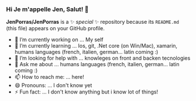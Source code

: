 ### Hi Je m'appelle Jen, Salut! 👋

**JenPorras/JenPorras** is a ✨ _special_ ✨ repository because its `README.md` (this file) appears on your GitHub profile.


- 🔭 I’m currently working on ... My self
- 🌱 I’m currently learning ... Ios, git, .Net core (on Win/Mac), xamarin, humans languages (french, italien, german... latin coming :) 
- 🤔 I’m looking for help with ... knowleges on front and backen tecnologies
- 💬 Ask me about ... humans languages (french, italien, german... latin coming :) 
- 📫 How to reach me: ... here!
- 😄 Pronouns: ... I don't know yet
- ⚡ Fun fact: ... I don't know anything but i know lot of things!
